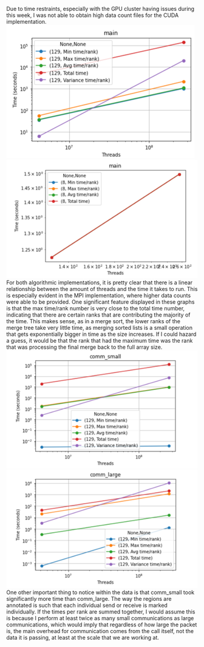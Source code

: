 Due to time restraints, especially with the GPU cluster having issues during this week, I was not able to obtain high data count files for the CUDA implementation.
![MPI Main](MPI_Main.png)
![CUDA Main](CUDA_Main.png)
For both algorithmic implementations, it is pretty clear that there is a linear relationship between the amount of threads and the time it takes to run. This is especially evident in the MPI implementation, where higher data counts were able to be provided. One significant feature displayed in these graphs is that the max time/rank number is very close to the total time number, indicating that there are certain ranks that are contributing the majority of the time. This makes sense, as in a merge sort, the lower ranks of the merge tree take very little time, as merging sorted lists is a small operation that gets exponentially bigger in time as the size increases. If I could hazard a guess, it would be that the rank that had the maximum time was the rank that was processing the final merge back to the full array size.
![Comm Small](comm_small.png)
![Comm Large](comm_large.png)
One other important thing to notice within the data is that comm_small took significantly more time than comm_large. The way the regions are annotated is such that each individual send or receive is marked individually. If the times per rank are summed together, I would assume this is because I perform at least twice as many small communications as large communications, which would imply that regardless of how large the packet is, the main overhead for communication comes from the call itself, not the data it is passing, at least at the scale that we are working at.

